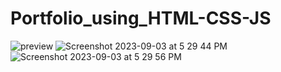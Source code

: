 # Portfolio_using_HTML-CSS-JS
![preview](https://github.com/RAVISH78981/Portfolio_using_HTML-CSS-JS/assets/76256986/99f74aea-8b04-418c-83c7-d4c14c3ec9a8)
![Screenshot 2023-09-03 at 5 29 44 PM](https://github.com/RAVISH78981/Portfolio_using_HTML-CSS-JS/assets/76256986/f1486dbc-a319-4635-9e40-6b045569b1b7)
![Screenshot 2023-09-03 at 5 29 56 PM](https://github.com/RAVISH78981/Portfolio_using_HTML-CSS-JS/assets/76256986/e9372f7a-1137-4e82-9ee8-eaa0bc90060c)


